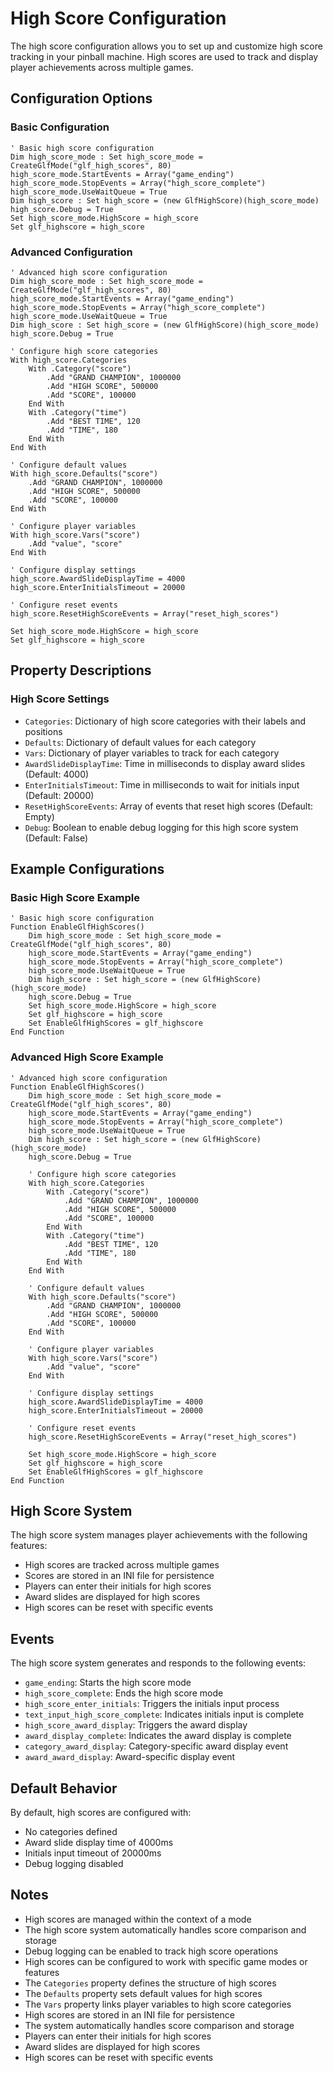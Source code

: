 # High Score Configuration

The high score configuration allows you to set up and customize high score tracking in your pinball machine. High scores are used to track and display player achievements across multiple games.

## Configuration Options

### Basic Configuration
```vbscript
' Basic high score configuration
Dim high_score_mode : Set high_score_mode = CreateGlfMode("glf_high_scores", 80)
high_score_mode.StartEvents = Array("game_ending")
high_score_mode.StopEvents = Array("high_score_complete")
high_score_mode.UseWaitQueue = True
Dim high_score : Set high_score = (new GlfHighScore)(high_score_mode)
high_score.Debug = True
Set high_score_mode.HighScore = high_score
Set glf_highscore = high_score
```

### Advanced Configuration
```vbscript
' Advanced high score configuration
Dim high_score_mode : Set high_score_mode = CreateGlfMode("glf_high_scores", 80)
high_score_mode.StartEvents = Array("game_ending")
high_score_mode.StopEvents = Array("high_score_complete")
high_score_mode.UseWaitQueue = True
Dim high_score : Set high_score = (new GlfHighScore)(high_score_mode)
high_score.Debug = True

' Configure high score categories
With high_score.Categories
    With .Category("score")
        .Add "GRAND CHAMPION", 1000000
        .Add "HIGH SCORE", 500000
        .Add "SCORE", 100000
    End With
    With .Category("time")
        .Add "BEST TIME", 120
        .Add "TIME", 180
    End With
End With

' Configure default values
With high_score.Defaults("score")
    .Add "GRAND CHAMPION", 1000000
    .Add "HIGH SCORE", 500000
    .Add "SCORE", 100000
End With

' Configure player variables
With high_score.Vars("score")
    .Add "value", "score"
End With

' Configure display settings
high_score.AwardSlideDisplayTime = 4000
high_score.EnterInitialsTimeout = 20000

' Configure reset events
high_score.ResetHighScoreEvents = Array("reset_high_scores")

Set high_score_mode.HighScore = high_score
Set glf_highscore = high_score
```

## Property Descriptions

### High Score Settings
- `Categories`: Dictionary of high score categories with their labels and positions
- `Defaults`: Dictionary of default values for each category
- `Vars`: Dictionary of player variables to track for each category
- `AwardSlideDisplayTime`: Time in milliseconds to display award slides (Default: 4000)
- `EnterInitialsTimeout`: Time in milliseconds to wait for initials input (Default: 20000)
- `ResetHighScoreEvents`: Array of events that reset high scores (Default: Empty)
- `Debug`: Boolean to enable debug logging for this high score system (Default: False)

## Example Configurations

### Basic High Score Example
```vbscript
' Basic high score configuration
Function EnableGlfHighScores()
    Dim high_score_mode : Set high_score_mode = CreateGlfMode("glf_high_scores", 80)
    high_score_mode.StartEvents = Array("game_ending")
    high_score_mode.StopEvents = Array("high_score_complete")
    high_score_mode.UseWaitQueue = True
    Dim high_score : Set high_score = (new GlfHighScore)(high_score_mode)
    high_score.Debug = True
    Set high_score_mode.HighScore = high_score
    Set glf_highscore = high_score
    Set EnableGlfHighScores = glf_highscore
End Function
```

### Advanced High Score Example
```vbscript
' Advanced high score configuration
Function EnableGlfHighScores()
    Dim high_score_mode : Set high_score_mode = CreateGlfMode("glf_high_scores", 80)
    high_score_mode.StartEvents = Array("game_ending")
    high_score_mode.StopEvents = Array("high_score_complete")
    high_score_mode.UseWaitQueue = True
    Dim high_score : Set high_score = (new GlfHighScore)(high_score_mode)
    high_score.Debug = True

    ' Configure high score categories
    With high_score.Categories
        With .Category("score")
            .Add "GRAND CHAMPION", 1000000
            .Add "HIGH SCORE", 500000
            .Add "SCORE", 100000
        End With
        With .Category("time")
            .Add "BEST TIME", 120
            .Add "TIME", 180
        End With
    End With

    ' Configure default values
    With high_score.Defaults("score")
        .Add "GRAND CHAMPION", 1000000
        .Add "HIGH SCORE", 500000
        .Add "SCORE", 100000
    End With

    ' Configure player variables
    With high_score.Vars("score")
        .Add "value", "score"
    End With

    ' Configure display settings
    high_score.AwardSlideDisplayTime = 4000
    high_score.EnterInitialsTimeout = 20000

    ' Configure reset events
    high_score.ResetHighScoreEvents = Array("reset_high_scores")

    Set high_score_mode.HighScore = high_score
    Set glf_highscore = high_score
    Set EnableGlfHighScores = glf_highscore
End Function
```

## High Score System

The high score system manages player achievements with the following features:

- High scores are tracked across multiple games
- Scores are stored in an INI file for persistence
- Players can enter their initials for high scores
- Award slides are displayed for high scores
- High scores can be reset with specific events

## Events

The high score system generates and responds to the following events:
- `game_ending`: Starts the high score mode
- `high_score_complete`: Ends the high score mode
- `high_score_enter_initials`: Triggers the initials input process
- `text_input_high_score_complete`: Indicates initials input is complete
- `high_score_award_display`: Triggers the award display
- `award_display_complete`: Indicates the award display is complete
- `category_award_display`: Category-specific award display event
- `award_award_display`: Award-specific display event

## Default Behavior

By default, high scores are configured with:
- No categories defined
- Award slide display time of 4000ms
- Initials input timeout of 20000ms
- Debug logging disabled

## Notes

- High scores are managed within the context of a mode
- The high score system automatically handles score comparison and storage
- Debug logging can be enabled to track high score operations
- High scores can be configured to work with specific game modes or features
- The `Categories` property defines the structure of high scores
- The `Defaults` property sets default values for high scores
- The `Vars` property links player variables to high score categories
- High scores are stored in an INI file for persistence
- The system automatically handles score comparison and storage
- Players can enter their initials for high scores
- Award slides are displayed for high scores
- High scores can be reset with specific events 